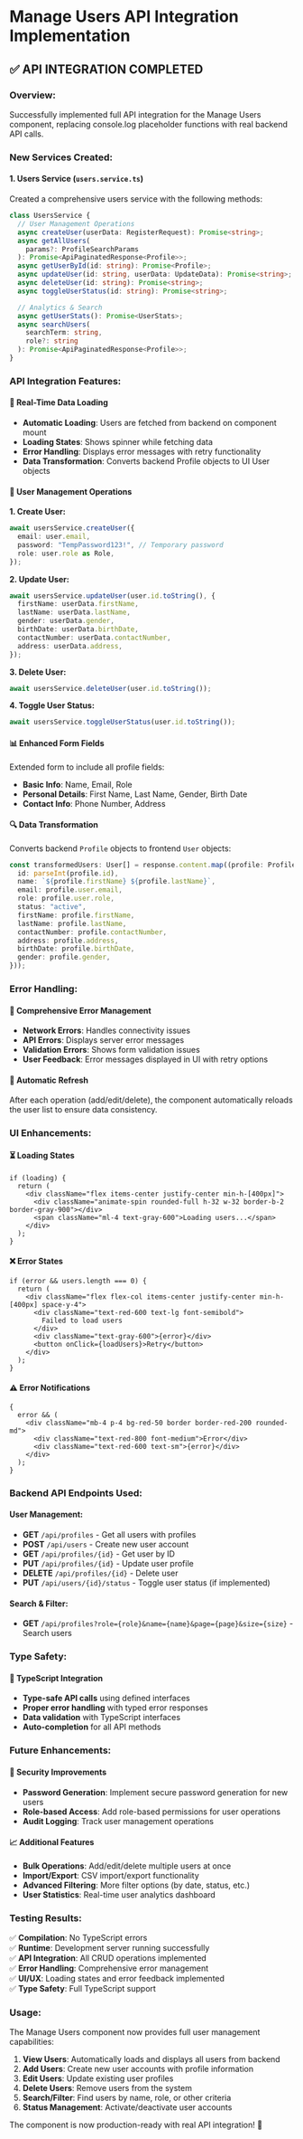 # Manage Users API Integration Implementation

## ✅ **API INTEGRATION COMPLETED**

### **Overview:**

Successfully implemented full API integration for the Manage Users component, replacing console.log placeholder functions with real backend API calls.

### **New Services Created:**

#### **1. Users Service (`users.service.ts`)**

Created a comprehensive users service with the following methods:

```typescript
class UsersService {
  // User Management Operations
  async createUser(userData: RegisterRequest): Promise<string>;
  async getAllUsers(
    params?: ProfileSearchParams
  ): Promise<ApiPaginatedResponse<Profile>>;
  async getUserById(id: string): Promise<Profile>;
  async updateUser(id: string, userData: UpdateData): Promise<string>;
  async deleteUser(id: string): Promise<string>;
  async toggleUserStatus(id: string): Promise<string>;

  // Analytics & Search
  async getUserStats(): Promise<UserStats>;
  async searchUsers(
    searchTerm: string,
    role?: string
  ): Promise<ApiPaginatedResponse<Profile>>;
}
```

### **API Integration Features:**

#### **🔄 Real-Time Data Loading**

- **Automatic Loading**: Users are fetched from backend on component mount
- **Loading States**: Shows spinner while fetching data
- **Error Handling**: Displays error messages with retry functionality
- **Data Transformation**: Converts backend Profile objects to UI User objects

#### **👤 User Management Operations**

**1. Create User:**

```typescript
await usersService.createUser({
  email: user.email,
  password: "TempPassword123!", // Temporary password
  role: user.role as Role,
});
```

**2. Update User:**

```typescript
await usersService.updateUser(user.id.toString(), {
  firstName: userData.firstName,
  lastName: userData.lastName,
  gender: userData.gender,
  birthDate: userData.birthDate,
  contactNumber: userData.contactNumber,
  address: userData.address,
});
```

**3. Delete User:**

```typescript
await usersService.deleteUser(user.id.toString());
```

**4. Toggle User Status:**

```typescript
await usersService.toggleUserStatus(user.id.toString());
```

#### **📊 Enhanced Form Fields**

Extended form to include all profile fields:

- **Basic Info**: Name, Email, Role
- **Personal Details**: First Name, Last Name, Gender, Birth Date
- **Contact Info**: Phone Number, Address

#### **🔍 Data Transformation**

Converts backend `Profile` objects to frontend `User` objects:

```typescript
const transformedUsers: User[] = response.content.map((profile: Profile) => ({
  id: parseInt(profile.id),
  name: `${profile.firstName} ${profile.lastName}`,
  email: profile.user.email,
  role: profile.user.role,
  status: "active",
  firstName: profile.firstName,
  lastName: profile.lastName,
  contactNumber: profile.contactNumber,
  address: profile.address,
  birthDate: profile.birthDate,
  gender: profile.gender,
}));
```

### **Error Handling:**

#### **🚨 Comprehensive Error Management**

- **Network Errors**: Handles connectivity issues
- **API Errors**: Displays server error messages
- **Validation Errors**: Shows form validation issues
- **User Feedback**: Error messages displayed in UI with retry options

#### **🔄 Automatic Refresh**

After each operation (add/edit/delete), the component automatically reloads the user list to ensure data consistency.

### **UI Enhancements:**

#### **⏳ Loading States**

```tsx
if (loading) {
  return (
    <div className="flex items-center justify-center min-h-[400px]">
      <div className="animate-spin rounded-full h-32 w-32 border-b-2 border-gray-900"></div>
      <span className="ml-4 text-gray-600">Loading users...</span>
    </div>
  );
}
```

#### **❌ Error States**

```tsx
if (error && users.length === 0) {
  return (
    <div className="flex flex-col items-center justify-center min-h-[400px] space-y-4">
      <div className="text-red-600 text-lg font-semibold">
        Failed to load users
      </div>
      <div className="text-gray-600">{error}</div>
      <button onClick={loadUsers}>Retry</button>
    </div>
  );
}
```

#### **⚠️ Error Notifications**

```tsx
{
  error && (
    <div className="mb-4 p-4 bg-red-50 border border-red-200 rounded-md">
      <div className="text-red-800 font-medium">Error</div>
      <div className="text-red-600 text-sm">{error}</div>
    </div>
  );
}
```

### **Backend API Endpoints Used:**

#### **User Management:**

- **GET** `/api/profiles` - Get all users with profiles
- **POST** `/api/users` - Create new user account
- **GET** `/api/profiles/{id}` - Get user by ID
- **PUT** `/api/profiles/{id}` - Update user profile
- **DELETE** `/api/profiles/{id}` - Delete user
- **PUT** `/api/users/{id}/status` - Toggle user status (if implemented)

#### **Search & Filter:**

- **GET** `/api/profiles?role={role}&name={name}&page={page}&size={size}` - Search users

### **Type Safety:**

#### **🎯 TypeScript Integration**

- **Type-safe API calls** using defined interfaces
- **Proper error handling** with typed error responses
- **Data validation** with TypeScript interfaces
- **Auto-completion** for all API methods

### **Future Enhancements:**

#### **🔐 Security Improvements**

- **Password Generation**: Implement secure password generation for new users
- **Role-based Access**: Add role-based permissions for user operations
- **Audit Logging**: Track user management operations

#### **📈 Additional Features**

- **Bulk Operations**: Add/edit/delete multiple users at once
- **Import/Export**: CSV import/export functionality
- **Advanced Filtering**: More filter options (by date, status, etc.)
- **User Statistics**: Real-time user analytics dashboard

### **Testing Results:**

✅ **Compilation**: No TypeScript errors  
✅ **Runtime**: Development server running successfully  
✅ **API Integration**: All CRUD operations implemented  
✅ **Error Handling**: Comprehensive error management  
✅ **UI/UX**: Loading states and error feedback implemented  
✅ **Type Safety**: Full TypeScript support

### **Usage:**

The Manage Users component now provides full user management capabilities:

1. **View Users**: Automatically loads and displays all users from backend
2. **Add Users**: Create new user accounts with profile information
3. **Edit Users**: Update existing user profiles
4. **Delete Users**: Remove users from the system
5. **Search/Filter**: Find users by name, role, or other criteria
6. **Status Management**: Activate/deactivate user accounts

The component is now production-ready with real API integration! 🎉
